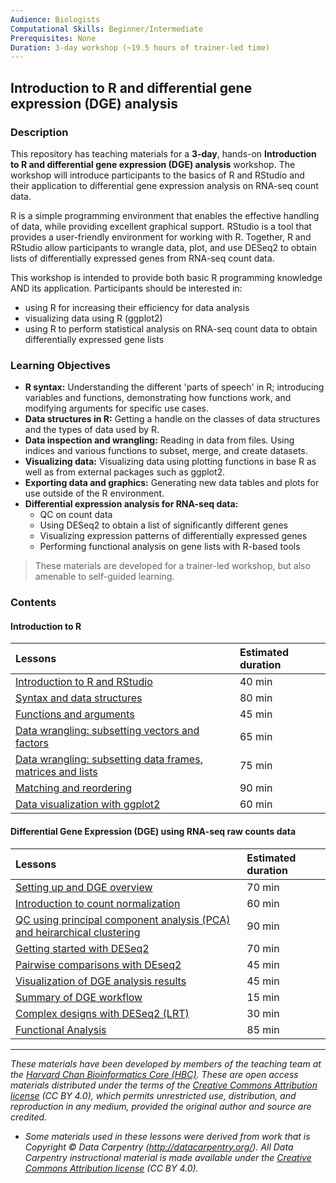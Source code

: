 ```yaml
---
Audience: Biologists
Computational Skills: Beginner/Intermediate
Prerequisites: None
Duration: 3-day workshop (~19.5 hours of trainer-led time)
---
```


## Introduction to R and differential gene expression (DGE) analysis

### Description
This repository has teaching materials for a **3-day**, hands-on **Introduction to R and differential gene expression (DGE) analysis** workshop. The workshop will introduce participants to the basics of R and RStudio and their application to differential gene expression analysis on RNA-seq count data.

R is a simple programming environment that enables the effective handling of data, while providing excellent graphical support. RStudio is a tool that provides a user-friendly environment for working with R. Together, R and RStudio allow participants to wrangle data, plot, and use DESeq2 to obtain lists of differentially expressed genes from RNA-seq count data.

This workshop is intended to provide both basic R programming knowledge AND its application. Participants should be interested in:

- using R for increasing their efficiency for data analysis
- visualizing data using R (ggplot2)
- using R to perform statistical analysis on RNA-seq count data to obtain differentially expressed gene lists

### Learning Objectives

- **R syntax:** Understanding the different 'parts of speech' in R; introducing variables and functions, demonstrating how functions work, and modifying arguments for specific use cases.
- **Data structures in R:** Getting a handle on the classes of data structures and the types of data used by R.
- **Data inspection and wrangling:** Reading in data from files. Using indices and various functions to subset, merge, and create datasets.
- **Visualizing data:** Visualizing data using plotting functions in base R as well as from external packages such as ggplot2.
- **Exporting data and graphics:** Generating new data tables and plots for use outside of the R environment.
- **Differential expression analysis for RNA-seq data:**
  - QC on count data
  - Using DESeq2 to obtain a list of significantly different genes
  - Visualizing expression patterns of differentially expressed genes
  - Performing functional analysis on gene lists with R-based tools

> These materials are developed for a trainer-led workshop, but also amenable to self-guided learning.

### Contents

#### Introduction to R
| Lessons            | Estimated duration |
|:------------------------|:----------|
|[Introduction to R and RStudio](https://github.com/hbctraining/Intro-to-R/blob/master/lessons/01_introR-R-and-RStudio.md) | 40 min |
|[Syntax and data structures](https://github.com/hbctraining/Intro-to-R/blob/master/lessons/02_introR-syntax-and-data-structures.md) | 80 min |
|[Functions and arguments](https://github.com/hbctraining/Intro-to-R/blob/master/lessons/03_introR-functions-and-arguments.md) | 45 min |
|[Data wrangling: subsetting vectors and factors](https://github.com/hbctraining/Intro-to-R/blob/master/lessons/04_introR-data-wrangling.md) | 65 min |
|[Data wrangling: subsetting data frames, matrices and lists](https://github.com/hbctraining/Intro-to-R/blob/master/lessons/05_introR-data-wrangling2.md) | 75 min |
|[Matching and reordering](https://github.com/hbctraining/Intro-to-R/blob/master/lessons/06_advR-matching.md) | 90 min |
|[Data visualization with ggplot2](https://github.com/hbctraining/Intro-to-R/blob/master/lessons/07_ggplot2.md) | 60 min |

#### Differential Gene Expression (DGE) using RNA-seq raw counts data
| Lessons            | Estimated duration |
|:------------------------|:----------|
|[Setting up and DGE overview](https://github.com/hbctraining/DGE_workshop/blob/master/lessons/01_DGE_setup_and_overview.md) | 70 min |
|[Introduction to count normalization](https://github.com/hbctraining/DGE_workshop/blob/master/lessons/02_DGE_count_normalization.md) | 60 min |
|[QC using principal component analysis (PCA) and heirarchical clustering](https://github.com/hbctraining/DGE_workshop/blob/master/lessons/03_DGE_QC_analysis.md) | 90 min |
|[Getting started with DESeq2](https://github.com/hbctraining/DGE_workshop/blob/master/lessons/04_DGE_DESeq2_analysis.md) | 70 min |
|[Pairwise comparisons with DEseq2](https://github.com/hbctraining/DGE_workshop/blob/master/lessons/05_DGE_DESeq2_analysis2.md) | 45 min |
|[Visualization of DGE analysis results](lessons/B1_DGE_visualizing_results.md) | 45 min |
|[Summary of DGE workflow](https://github.com/hbctraining/DGE_workshop/blob/master/lessons/07_DGE_summarizing_workflow.md) | 15 min |
|[Complex designs with DESeq2 (LRT)](https://github.com/hbctraining/DGE_workshop/blob/master/lessons/08_DGE_LRT.md) | 30 min |
|[Functional Analysis](https://github.com/hbctraining/DGE_workshop/blob/master/lessons/09_functional_analysis.md) | 85 min |

***

*These materials have been developed by members of the teaching team at the [Harvard Chan Bioinformatics Core (HBC)](http://bioinformatics.sph.harvard.edu/). These are open access materials distributed under the terms of the [Creative Commons Attribution license](https://creativecommons.org/licenses/by/4.0/) (CC BY 4.0), which permits unrestricted use, distribution, and reproduction in any medium, provided the original author and source are credited.*

* *Some materials used in these lessons were derived from work that is Copyright © Data Carpentry (http://datacarpentry.org/). 
All Data Carpentry instructional material is made available under the [Creative Commons Attribution license](https://creativecommons.org/licenses/by/4.0/) (CC BY 4.0).*

